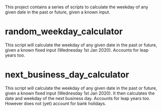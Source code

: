 This project contains a series of scripts to calculate the weekday of any given date in the past or future, given a known input.

# random_weekday_calculator
This script will calculate the weekday of any given date in the past or future, given a known fixed input (Wednesday 1st Jan 2020).
Accounts for leap years too.

# next_business_day_calculator
This script will calculate the weekday of any given date in the past or future, given a known fixed input (Wednesday 1st Jan 2020).
It then calculates the date and weekday of the next business day.
Accounts for leap years too.
However does not (yet) account for bank holidays.
